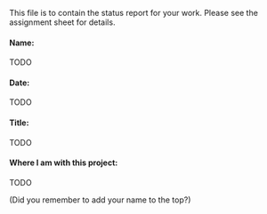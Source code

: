
This file is to contain the status report for your work. Please see the assignment sheet for details. 


#### Name:
TODO

#### Date:
TODO

#### Title:
TODO

#### Where I am with this project:
TODO




(Did you remember to add your name to the top?)

